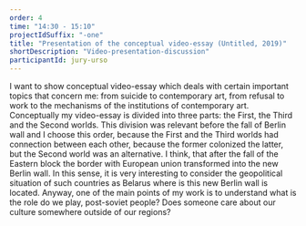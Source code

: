 ```yaml
---
order: 4
time: "14:30 - 15:10"
projectIdSuffix: "-one"
title: "Presentation of the conceptual video-essay (Untitled, 2019)"
shortDescription: "Video-presentation-discussion"
participantId: jury-urso
---
```


I want to show conceptual video-essay which deals with certain important topics that concern me: from suicide to contemporary art, from refusal to work to the mechanisms of the institutions of contemporary art. Conceptually my video-essay is divided into three parts: the First, the Third and the Second worlds. This division was relevant before the fall of Berlin wall and I choose this order, because the First and the Third worlds had connection between each other, because the former colonized the latter, but the Second world was an alternative. I think, that after the fall of the Eastern block the border with European union transformed into the new Berlin wall. In this sense, it is very interesting to consider the geopolitical situation of such countries as Belarus where is this new Berlin wall is located. Anyway, one of the main points of my work is to understand what is the role do we play, post-soviet people? Does someone care about our culture somewhere outside of our regions?

